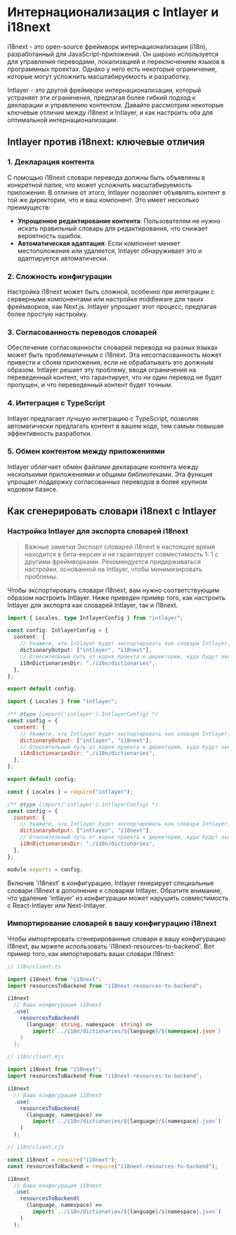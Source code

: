 # Интернационализация с Intlayer и i18next

i18next - это open-source фреймворк интернационализации (i18n), разработанный для JavaScript-приложений. Он широко используется для управления переводами, локализацией и переключением языков в программных проектах. Однако у него есть некоторые ограничения, которые могут усложнить масштабируемость и разработку.

Intlayer - это другой фреймворк интернационализации, который устраняет эти ограничения, предлагая более гибкий подход к декларации и управлению контентом. Давайте рассмотрим некоторые ключевые отличия между i18next и Intlayer, и как настроить оба для оптимальной интернационализации.

## Intlayer против i18next: ключевые отличия

### 1. Декларация контента

С помощью i18next словари перевода должны быть объявлены в конкретной папке, что может усложнить масштабируемость приложения. В отличие от этого, Intlayer позволяет объявлять контент в той же директории, что и ваш компонент. Это имеет несколько преимуществ:

- **Упрощенное редактирование контента**: Пользователям не нужно искать правильный словарь для редактирования, что снижает вероятность ошибок.
- **Автоматическая адаптация**: Если компонент меняет местоположение или удаляется, Intlayer обнаруживает это и адаптируется автоматически.

### 2. Сложность конфигурации

Настройка i18next может быть сложной, особенно при интеграции с серверными компонентами или настройке middleware для таких фреймворков, как Next.js. Intlayer упрощает этот процесс, предлагая более простую настройку.

### 3. Согласованность переводов словарей

Обеспечение согласованности словарей перевода на разных языках может быть проблематичным с i18next. Эта несогласованность может привести к сбоям приложения, если не обрабатывать это должным образом. Intlayer решает эту проблему, вводя ограничения на переведенный контент, что гарантирует, что ни один перевод не будет пропущен, и что переведенный контент будет точным.

### 4. Интеграция с TypeScript

Intlayer предлагает лучшую интеграцию с TypeScript, позволяя автоматически предлагать контент в вашем коде, тем самым повышая эффективность разработки.

### 5. Обмен контентом между приложениями

Intlayer облегчает обмен файлами декларации контента между несколькими приложениями и общими библиотеками. Эта функция упрощает поддержку согласованных переводов в более крупном кодовом базисе.

## Как сгенерировать словари i18next с Intlayer

### Настройка Intlayer для экспорта словарей i18next

> Важные заметки
> Экспорт словарей i18next в настоящее время находится в бета-версии и не гарантирует совместимость 1: 1 с другими фреймворками. Рекомендуется придерживаться настройки, основанной на Intlayer, чтобы минимизировать проблемы.

Чтобы экспортировать словари i18next, вам нужно соответствующим образом настроить Intlayer. Ниже приведен пример того, как настроить Intlayer для экспорта как словарей Intlayer, так и i18next.

```typescript fileName="intlayer.config.ts" codeFormat="typescript"
import { Locales, type IntlayerConfig } from "intlayer";

const config: IntlayerConfig = {
  content: {
    // Укажите, что Intlayer будет экспортировать как словари Intlayer, так и i18next
    dictionaryOutput: ["intlayer", "i18next"],
    // Относительный путь от корня проекта к директории, куда будут экспортироваться словари i18n
    i18nDictionariesDir: "./i18n/dictionaries",
  },
};

export default config;
```

```javascript fileName="intlayer.config.mjs" codeFormat="esm"
import { Locales } from "intlayer";

/** @type {import('intlayer').IntlayerConfig} */
const config = {
  content: {
    // Укажите, что Intlayer будет экспортировать как словари Intlayer, так и i18next
    dictionaryOutput: ["intlayer", "i18next"],
    // Относительный путь от корня проекта к директории, куда будут экспортироваться словари i18n
    i18nDictionariesDir: "./i18n/dictionaries",
  },
};

export default config;
```

```javascript fileName="intlayer.config.cjs" codeFormat="commonjs"
const { Locales } = require("intlayer");

/** @type {import('intlayer').IntlayerConfig} */
const config = {
  content: {
    // Укажите, что Intlayer будет экспортировать как словари Intlayer, так и i18next
    dictionaryOutput: ["intlayer", "i18next"],
    // Относительный путь от корня проекта к директории, куда будут экспортироваться словари i18n
    i18nDictionariesDir: "./i18n/dictionaries",
  },
};

module.exports = config;
```

Включив 'i18next' в конфигурацию, Intlayer генерирует специальные словари i18next в дополнение к словарям Intlayer. Обратите внимание, что удаление 'intlayer' из конфигурации может нарушить совместимость с React-Intlayer или Next-Intlayer.

### Импортирование словарей в вашу конфигурацию i18next

Чтобы импортировать сгенерированные словари в вашу конфигурацию i18next, вы можете использовать 'i18next-resources-to-backend'. Вот пример того, как импортировать ваши словари i18next:

```typescript fileName="i18n/client.ts" codeFormat="typescript"
// i18n/client.ts

import i18next from "i18next";
import resourcesToBackend from "i18next-resources-to-backend";

i18next
  // Ваша конфигурация i18next
  .use(
    resourcesToBackend(
      (language: string, namespace: string) =>
        import(`../i18n/dictionaries/${language}/${namespace}.json`)
    )
  );
```

```javascript fileName="i18n/client.mjs" codeFormat="esm"
// i18n/client.mjs

import i18next from "i18next";
import resourcesToBackend from "i18next-resources-to-backend";

i18next
  // Ваша конфигурация i18next
  .use(
    resourcesToBackend(
      (language, namespace) =>
        import(`../i18n/dictionaries/${language}/${namespace}.json`)
    )
  );
```

```javascript fileName="i18n/client.cjs" codeFormat="commonjs"
// i18n/client.cjs

const i18next = require("i18next");
const resourcesToBackend = require("i18next-resources-to-backend");

i18next
  // Ваша конфигурация i18next
  .use(
    resourcesToBackend(
      (language, namespace) =>
        import(`../i18n/dictionaries/${language}/${namespace}.json`)
    )
  );
```
